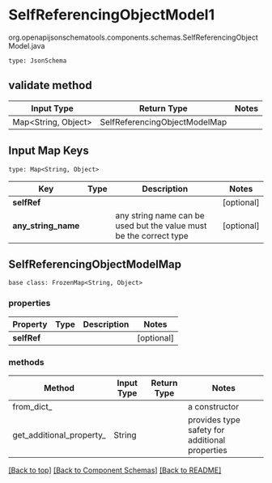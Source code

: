 # SelfReferencingObjectModel1
org.openapijsonschematools.components.schemas.SelfReferencingObjectModel.java
```
type: JsonSchema
```

## validate method
| Input Type | Return Type | Notes |
| ---------- | ----------- | ----- |
| Map<String, Object> | SelfReferencingObjectModelMap | |

## Input Map Keys
```
type: Map<String, Object>
```
Key | Type |  Description | Notes
------------ | ------------- | ------------- | -------------
**selfRef** |  |  | [optional]
**any_string_name** |  | any string name can be used but the value must be the correct type | [optional]

## SelfReferencingObjectModelMap
```
base class: FrozenMap<String, Object>

```

### properties
Property | Type | Description | Notes
-------- | ---- | ----------- | -----
**selfRef** |  |  | [optional]

### methods
Method | Input Type | Return Type | Notes
------ | ---------- | ----------- | ------
from_dict_ |  |  | a constructor
get_additional_property_ | String |  | provides type safety for additional properties

[[Back to top]](#top) [[Back to Component Schemas]](../../../README.md#Component-Schemas) [[Back to README]](../../../README.md)
